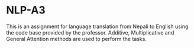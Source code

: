 # NLP-A3

This is an assignment for language translation from Nepali to English using the code base provided by the professor. Additive, Multiplicative and General Attention methods are used to perform the tasks.
